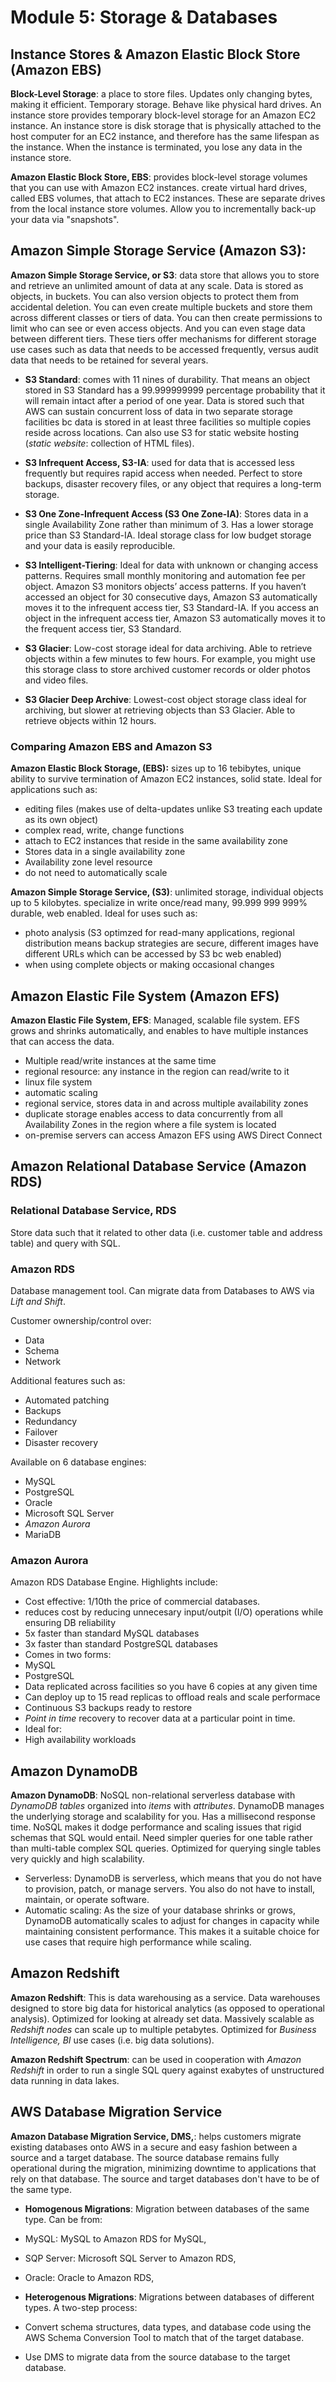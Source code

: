 # Module 5: Storage & Databases

## Instance Stores & Amazon Elastic Block Store (Amazon EBS)
**Block-Level Storage**: a place to store files. Updates only changing bytes, making it efficient. Temporary storage. Behave like physical hard drives. An instance store provides temporary block-level storage for an Amazon EC2 instance. An instance store is disk storage that is physically attached to the host computer for an EC2 instance, and therefore has the same lifespan as the instance. When the instance is terminated, you lose any data in the instance store.

**Amazon Elastic Block Store, EBS**: provides block-level storage volumes that you can use with Amazon EC2 instances. create virtual hard drives, called EBS volumes, that attach to EC2 instances. These are separate drives from the local instance store volumes. Allow you to incrementally back-up your data via "snapshots".

## Amazon Simple Storage Service (Amazon S3):
**Amazon Simple Storage Service, or S3**: data store that allows you to store and retrieve an unlimited amount of data at any scale. Data is stored as objects,  in buckets. You can also version objects to protect them from accidental deletion. You can even create multiple buckets and store them across different classes or tiers of data. You can then create permissions to limit who can see or even access objects. And you can even stage data between different tiers. These tiers offer mechanisms for different storage use cases such as data that needs to be accessed frequently, versus audit data that needs to be retained for several years.

*  **S3 Standard**: comes with 11 nines of durability. That means an object stored in S3 Standard has a 99.999999999 percentage probability that it will remain intact after a period of one year. Data is stored such that AWS can sustain concurrent loss of data in two separate storage facilities bc data is stored in at least three facilities so multiple copies reside across locations. Can also use S3 for static website hosting (_static website_: collection of HTML files).

* **S3 Infrequent Access, S3-IA**: used for data that is accessed less frequently but requires rapid access when needed. Perfect to store backups, disaster recovery files, or any object that requires a long-term storage.

* **S3 One Zone-Infrequent Access (S3 One Zone-IA)**: Stores data in a single Availability Zone rather than minimum of 3. Has a lower storage price than S3 Standard-IA. Ideal storage class for low budget storage and your data is easily reproducible.

* **S3 Intelligent-Tiering**: Ideal for data with unknown or changing access patterns. Requires small monthly monitoring and automation fee per object. Amazon S3 monitors objects’ access patterns. If you haven’t accessed an object for 30 consecutive days, Amazon S3 automatically moves it to the infrequent access tier, S3 Standard-IA. If you access an object in the infrequent access tier, Amazon S3 automatically moves it to the frequent access tier, S3 Standard.

* **S3 Glacier**: Low-cost storage ideal for data archiving. Able to retrieve objects within a few minutes to few hours. For example, you might use this storage class to store archived customer records or older photos and video files.

* **S3 Glacier Deep Archive**: Lowest-cost object storage class ideal for archiving, but slower at retrieving objects than S3 Glacier. Able to retrieve objects within 12 hours.


### Comparing Amazon EBS and Amazon S3
**Amazon Elastic Block Storage, (EBS):** sizes up to 16 tebibytes, unique ability to survive termination of Amazon EC2 instances, solid state. Ideal for applications such as:
* editing files (makes use of delta-updates unlike S3 treating each update as its own object)
* complex read, write, change functions
* attach to EC2 instances that reside in the same availability zone
* Stores data in a single availability zone
* Availability zone level resource
* do not need to automatically scale

**Amazon Simple Storage Service, (S3)**: unlimited storage, individual objects up to 5 kilobytes. specialize in write once/read many, 99.999 999 999% durable, web enabled. Ideal for uses such as:
* photo analysis (S3 optimzed for read-many applications, regional distribution means backup strategies are secure, different images have different URLs which can be accessed by S3 bc web enabled)
* when using complete objects or making occasional changes

## Amazon Elastic File System (Amazon EFS)
**Amazon Elastic File System, EFS**: Managed, scalable file system. EFS grows and shrinks automatically, and enables to have multiple instances that can access the data. 
* Multiple read/write instances at the same time
* regional resource: any instance in the region can read/write to it
* linux file system
* automatic scaling
* regional service, stores data in and across multiple availability zones
* duplicate storage enables access to data concurrently from all Availability Zones in the region where a file system is located
* on-premise servers can access Amazon EFS using AWS Direct Connect

## Amazon Relational Database Service (Amazon RDS)
### Relational Database Service, RDS
Store data such that it related to other data (i.e. customer table and address table) and query with SQL.

### Amazon RDS
Database management tool. Can migrate data from Databases to AWS via _Lift and Shift_.

Customer ownership/control over:
* Data
* Schema
* Network

Additional features such as:
* Automated patching
* Backups
* Redundancy
* Failover
* Disaster recovery

Available on 6 database engines:
* MySQL
* PostgreSQL
* Oracle
* Microsoft SQL Server
* _Amazon Aurora_
* MariaDB

### Amazon Aurora
Amazon RDS Database Engine. Highlights include:
* Cost effective: 1/10th the price of commercial databases.
 * reduces cost by reducing unnecesary input/outpit (I/O) operations while ensuring DB reliability 
* 5x faster than standard MySQL databases
* 3x faster than standard PostgreSQL databases
* Comes in two forms:
 * MySQL
 * PostgreSQL
* Data replicated across facilities so you have 6 copies at any given time
* Can deploy up to 15 read replicas to offload reals and scale performace
* Continuous S3 backups ready to restore
* _Point in time_ recovery to recover data at a particular point in time.
* Ideal for:
 * High availability workloads 
 
## Amazon DynamoDB
**Amazon DynamoDB**: NoSQL non-relational serverless database with *DynamoDB tables* organized into *items* with *attributes*. DynamoDB manages the underlying storage and scalability for you. Has a millisecond response time. NoSQL makes it dodge performance and scaling issues that rigid schemas that SQL would entail. Need simpler queries for one table rather than multi-table complex SQL queries. Optimized for querying single tables very quickly and high scalability.
* Serverless: DynamoDB is serverless, which means that you do not have to provision, patch, or manage servers. You also do not have to install, maintain, or operate software.
* Automatic scaling: As the size of your database shrinks or grows, DynamoDB automatically scales to adjust for changes in capacity while maintaining consistent performance. This makes it a suitable choice for use cases that require high performance while scaling.

## Amazon Redshift
**Amazon Redshift**: This is data warehousing as a service. Data warehouses designed to store big data for historical analytics (as opposed to operational analysis). Optimized for looking at already set data. Massively scalable as _Redshift nodes_ can scale up to multiple petabytes. Optimized for *Business Intelligence, BI* use cases (i.e. big data solutions). 

**Amazon Redshift Spectrum**: can be used in cooperation with *Amazon Redshift* in order to run a single SQL query against exabytes of unstructured data running in data lakes.

## AWS Database Migration Service
**Amazon Database Migration Service, DMS,**: helps customers migrate existing databases onto AWS in a secure and easy fashion between a source and a target database. The source database remains fully operational during the migration, minimizing downtime to applications that rely on that database. The source and target databases don't have to be of the same type.

* **Homogenous Migrations**: Migration between databases of the same type. Can be from:
 *  MySQL: MySQL to Amazon RDS for MySQL,
 *  SQP Server: Microsoft SQL Server to Amazon RDS,
 *  Oracle: Oracle to Amazon RDS, 

* **Heterogenous Migrations**: Migrations between databases of different types. A two-step process:
 * Convert schema structures, data types, and database code using the AWS Schema Conversion Tool to match that of the target database. 
 * Use DMS to migrate data from the source database to the target database. 


